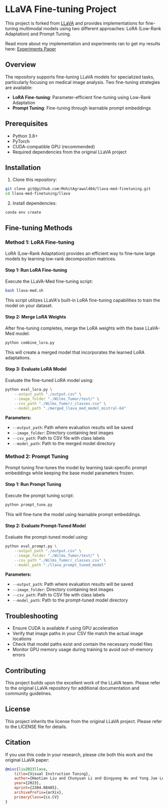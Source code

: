 # LLaVA Fine-tuning Project

This project is forked from [LLaVA](https://github.com/haotian-liu/LLaVA) and provides implementations for fine-tuning multimodal models using two different approaches: LoRA (Low-Rank Adaptation) and Prompt Tuning.

Read more about my implementation and experiments ran to get my results here: [Experiments Paper](https://drive.google.com/file/d/1PwBZ_yenI23aEjwovkTk31gb9fvTC_9o/view?usp=sharing) 

## Overview

The repository supports fine-tuning LLaVA models for specialized tasks, particularly focusing on medical image analysis. Two fine-tuning strategies are available:

- **LoRA Fine-tuning**: Parameter-efficient fine-tuning using Low-Rank Adaptation
- **Prompt Tuning**: Fine-tuning through learnable prompt embeddings

## Prerequisites

- Python 3.8+
- PyTorch
- CUDA-compatible GPU (recommended)
- Required dependencies from the original LLaVA project

## Installation

1. Clone this repository:
```bash
git clone git@github.com:MohitAgrawal404/llava-med-finetuning.git
cd llava-med-finetuning/llava
```

2. Install dependencies:
```bash
conda env create
```

## Fine-tuning Methods

### Method 1: LoRA Fine-tuning

LoRA (Low-Rank Adaptation) provides an efficient way to fine-tune large models by learning low-rank decomposition matrices.

#### Step 1: Run LoRA Fine-tuning

Execute the LLaVA-Med fine-tuning script:

```bash
bash llava-med.sh
```

This script utilizes LLaVA's built-in LoRA fine-tuning capabilities to train the model on your dataset.

#### Step 2: Merge LoRA Weights

After fine-tuning completes, merge the LoRA weights with the base LLaVA-Med model:

```bash
python combine_lora.py
```

This will create a merged model that incorporates the learned LoRA adaptations.

#### Step 3: Evaluate LoRA Model

Evaluate the fine-tuned LoRA model using:

```bash
python eval_lora.py \
    --output_path "./output.csv" \
    --image_folder "./Wilms_Tumor/test/" \
    --csv_path "./Wilms_Tumor/_classes.csv" \
    --model_path "./merged_llava_med_model_mistral-64"
```

**Parameters:**
- `--output_path`: Path where evaluation results will be saved
- `--image_folder`: Directory containing test images
- `--csv_path`: Path to CSV file with class labels
- `--model_path`: Path to the merged model directory

### Method 2: Prompt Tuning

Prompt tuning fine-tunes the model by learning task-specific prompt embeddings while keeping the base model parameters frozen.

#### Step 1: Run Prompt Tuning

Execute the prompt tuning script:

```bash
python prompt_tune.py
```

This will fine-tune the model using learnable prompt embeddings.

#### Step 2: Evaluate Prompt-Tuned Model

Evaluate the prompt-tuned model using:

```bash
python eval_prompt.py \
    --output_path "./output.csv" \
    --image_folder "./Wilms_Tumor/test/" \
    --csv_path "./Wilms_Tumor/_classes.csv" \
    --model_path "./llava_prompt_tuned_model"
```

**Parameters:**
- `--output_path`: Path where evaluation results will be saved
- `--image_folder`: Directory containing test images
- `--csv_path`: Path to CSV file with class labels
- `--model_path`: Path to the prompt-tuned model directory


## Troubleshooting

- Ensure CUDA is available if using GPU acceleration
- Verify that image paths in your CSV file match the actual image locations
- Check that model paths exist and contain the necessary model files
- Monitor GPU memory usage during training to avoid out-of-memory errors

## Contributing

This project builds upon the excellent work of the LLaVA team. Please refer to the original LLaVA repository for additional documentation and community guidelines.

## License

This project inherits the license from the original LLaVA project. Please refer to the LICENSE file for details.

## Citation

If you use this code in your research, please cite both this work and the original LLaVA paper:

```bibtex
@misc{liu2023llava,
    title={Visual Instruction Tuning}, 
    author={Haotian Liu and Chunyuan Li and Qingyang Wu and Yong Jae Lee},
    year={2023},
    eprint={2304.08485},
    archivePrefix={arXiv},
    primaryClass={cs.CV}
}
```

